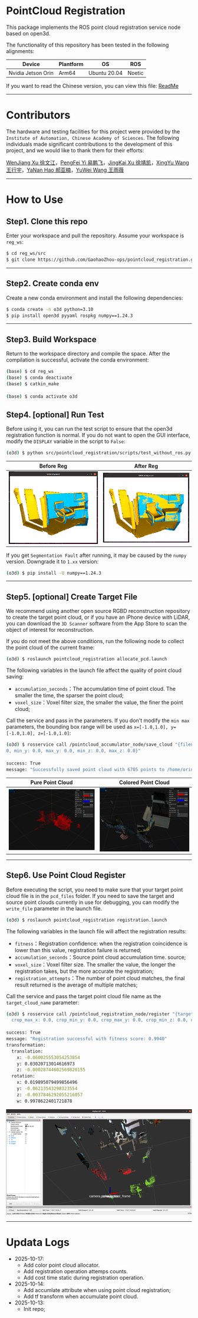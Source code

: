 # PointCloud Registration

This package implements the ROS point cloud registration service node based on open3d.

The functionality of this repository has been tested in the following alignments:

|Device|Plantform|OS|ROS|
|--|--|--|--|
|Nvidia Jetson Orin| Arm64 | Ubuntu 20.04 | Noetic|


If you want to read the Chinese version, you can view this file: [ReadMe](../README.md)


---

# Contributors

The hardware and testing facilities for this project were provided by the `Institute of Automation, Chinese Academy of Sciences`. The following individuals made significant contributions to the development of this project, and we would like to thank them for their efforts:


[WenJiang Xu 徐文江](https://github.com/HEA1OR)，[PengFei Yi 易鹏飞](https://github.com/alfie010)，[JingKai Xu 徐靖凯](https://github.com/Triumphant-strain)，[XingYu Wang 王行宇](https://github.com/xywang227)，[YaNan Hao 郝亚楠](https://github.com/haoyanan2024)，[YuWei Wang 王雨薇](https://github.com/YuweiWang2002)


----
# How to Use

## Step1. Clone this repo

Enter your workspace and pull the repository. Assume your workspace is `reg_ws`:


```bash
$ cd reg_ws/src
$ git clone https://github.com/GaohaoZhou-ops/pointcloud_registration.git
```

---

## Step2. Create conda env

Create a new conda environment and install the following dependencies:


```bash
$ conda create -n o3d python=3.10
$ pip install open3d pyyaml rospkg numpy==1.24.3
```

---

## Step3. Build Workspace

Return to the workspace directory and compile the space. After the compilation is successful, activate the conda environment:


```bash
(base) $ cd reg_ws
(base) $ conda deactivate 
(base) $ catkin_make

(base) $ conda activate o3d
```

## Step4. [optional] Run Test

Before using it, you can run the test script to ensure that the open3d registration function is normal. If you do not want to open the GUI interface, modify the `DISPLAY` variable in the script to `False`:


```bash
(o3d) $ python src/pointcloud_registration/scripts/test_without_ros.py demo
```

|Before Reg|After Reg|
|--|--|
|![before](./official_init.png)|![after](./official_reg.png)|


If you get `Segmentation Fault` after running, it may be caused by the `numpy` version. Downgrade it to `1.xx` version:


```bash
(o3d) $ pip install -U numpy==1.24.3
```

----

## Step5. [optional] Create Target File

We recommend using another open source RGBD reconstruction repository to create the target point cloud, or if you have an iPhone device with LiDAR, you can download the `3D Scanner` software from the App Store to scan the object of interest for reconstruction.

If you do not meet the above conditions, run the following node to collect the point cloud of the current frame:

```bash
(o3d) $ roslaunch pointcloud_registration allocate_pcd.launch
```

The following variables in the launch file affect the quality of point cloud saving:


* `accumulation_seconds`：The accumulation time of point cloud. The smaller the time, the sparser the point cloud;
* `voxel_size`：Voxel filter size, the smaller the value, the finer the point cloud;

Call the service and pass in the parameters. If you don't modify the `min max` parameters, the bounding box range will be used as `x=[-1.0,1.0], y=[-1.0,1.0], z=[-1.0,1.0]`:


```bash
(o3d) $ rosservice call /pointcloud_accumulator_node/save_cloud "{filename: 'demo', min_x: 0.0, max_x: 0.
0, min_y: 0.0, max_y: 0.0, min_z: 0.0, max_z: 0.0}" 

success: True
message: "Successfully saved point cloud with 6705 points to /home/orin/Desktop/point_reg/src/pointcloud_registration/pcd_files/demo.pcd"
```

|Pure Point Cloud|Colored Point Cloud|
|---|---|
|![pure_point_cloud](./demo_pure_point.png)|![colored_point_cloud](./demo_with_color.png)|


---
## Step6. Use Point Cloud Register

Before executing the script, you need to make sure that your target point cloud file is in the `pcd_files` folder. If you need to save the target and source point clouds currently in use for debugging, you can modify the `write_file` parameter in the launch file.


```bash
(o3d) $ roslaunch pointcloud_registration registration.launch
```

The following variables in the launch file will affect the registration results:


* `fitness`：Registration confidence: when the registration coincidence is lower than this value, registration failure is returned;
* `accumulation_seconds`：Source point cloud accumulation time. source;
* `voxel_size`：Voxel filter size. The smaller the value, the longer the registration takes, but the more accurate the registration;
* `registration_attempts`：The number of point cloud matches, the final result returned is the average of multiple matches;

Call the service and pass the target point cloud file name as the `target_cloud_name` parameter:


```bash
(o3d) $ rosservice call /pointcloud_registration_node/register "{target_cloud_name: 'demo', voxel_size: 0.0, max_correspondence_distance: 0.0, crop_min_x: 0.0,
  crop_max_x: 0.0, crop_min_y: 0.0, crop_max_y: 0.0, crop_min_z: 0.0, crop_max_z: 0.0}" 

success: True
message: "Registration successful with fitness score: 0.9940"
transformation: 
  translation: 
    x: -0.060025553054253854
    y: 0.03020713014616973
    z: -0.00028744602569820155
  rotation: 
    x: 0.019895079499856496
    y: -0.06213543298323554
    z: -0.0037846292055216057
    w: 0.9978622401721878
```

![reg](./reg.png)


---
# Updata Logs

* 2025-10-17:
  * Add color point cloud allocator.
  * Add registration operation attemps counts.
  * Add cost time static during registration operation.
* 2025-10-14: 
  * Add accumlate attribute when using point cloud registration;
  * Add tf transform when accumulate point cloud.
* 2025-10-13: 
  * Init repo;
